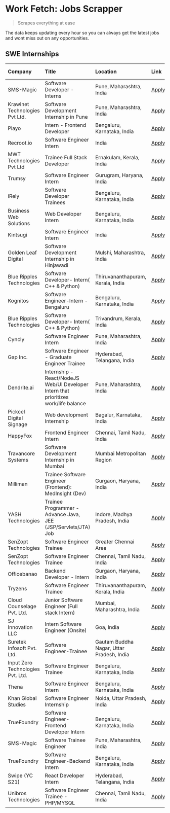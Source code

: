 # Work Fetch: Jobs Scrapper
> Scrapes everything at ease

The data keeps updating every hour so you can always get the latest jobs and wont miss out on any opportunities.

## SWE Internships
<!--START_SECTION:workfetch-->
| Company                           | Title                                                                                | Location                                  | Link                                                                                                                                                                                                                                                                                              | Date Posted   |
|:----------------------------------|:-------------------------------------------------------------------------------------|:------------------------------------------|:--------------------------------------------------------------------------------------------------------------------------------------------------------------------------------------------------------------------------------------------------------------------------------------------------|:--------------|
| SMS-Magic                         | Software Developer -Interns                                                          | Pune, Maharashtra, India                  | [Apply](https://in.linkedin.com/jobs/view/software-developer-interns-at-sms-magic-3868627682?position=47&pageNum=0&refId=BMyKSALuXnHuX8RyfzCk6g%3D%3D&trackingId=o0J3fjI4eyZgK4J0nDrEVw%3D%3D&trk=public_jobs_jserp-result_search-card)                                                           | 2024-03-24    |
| Krawlnet Technologies Pvt Ltd.    | Software Development Internship in Pune                                              | Pune, Maharashtra, India                  | [Apply](https://in.linkedin.com/jobs/view/software-development-internship-in-pune-at-krawlnet-technologies-pvt-ltd-3868318801?position=5&pageNum=0&refId=BMyKSALuXnHuX8RyfzCk6g%3D%3D&trackingId=YUIz53Wsxupk578UV8HuOg%3D%3D&trk=public_jobs_jserp-result_search-card)                           | 2024-03-22    |
| Playo                             | Intern - Frontend Developer                                                          | Bengaluru, Karnataka, India               | [Apply](https://in.linkedin.com/jobs/view/intern-frontend-developer-at-playo-3864131172?position=12&pageNum=0&refId=BMyKSALuXnHuX8RyfzCk6g%3D%3D&trackingId=Yl1EvN1bgs9EJ%2B3F90%2BmHA%3D%3D&trk=public_jobs_jserp-result_search-card)                                                            | 2024-03-22    |
| Recroot.io                        | Software Engineer Intern                                                             | India                                     | [Apply](https://in.linkedin.com/jobs/view/software-engineer-intern-at-recroot-io-3865016461?position=31&pageNum=0&refId=BMyKSALuXnHuX8RyfzCk6g%3D%3D&trackingId=mEUSNQuOrmgSWs3MHBu4fQ%3D%3D&trk=public_jobs_jserp-result_search-card)                                                            | 2024-03-22    |
| MWT Technologies Pvt Ltd          | Trainee Full Stack Developer                                                         | Ernakulam, Kerala, India                  | [Apply](https://in.linkedin.com/jobs/view/trainee-full-stack-developer-at-mwt-technologies-pvt-ltd-3863344037?position=13&pageNum=0&refId=BMyKSALuXnHuX8RyfzCk6g%3D%3D&trackingId=hRXOJTqxWE0Dk1nIWc%2FBQw%3D%3D&trk=public_jobs_jserp-result_search-card)                                        | 2024-03-20    |
| Trumsy                            | Software Engineer Intern                                                             | Gurugram, Haryana, India                  | [Apply](https://in.linkedin.com/jobs/view/software-engineer-intern-at-trumsy-3864795201?position=51&pageNum=0&refId=BMyKSALuXnHuX8RyfzCk6g%3D%3D&trackingId=DSbOIp4mCAVJ9lnOGSFEVQ%3D%3D&trk=public_jobs_jserp-result_search-card)                                                                | 2024-03-20    |
| iRely                             | Software Developer Trainees                                                          | Bengaluru, Karnataka, India               | [Apply](https://in.linkedin.com/jobs/view/software-developer-trainees-at-irely-3860566039?position=4&pageNum=0&refId=BMyKSALuXnHuX8RyfzCk6g%3D%3D&trackingId=skDGdGEIbJJd0i6Wt3R8SA%3D%3D&trk=public_jobs_jserp-result_search-card)                                                               | 2024-03-18    |
| Business Web Solutions            | Web Developer Intern                                                                 | Bengaluru, Karnataka, India               | [Apply](https://in.linkedin.com/jobs/view/web-developer-intern-at-business-web-solutions-3860721170?position=33&pageNum=0&refId=BMyKSALuXnHuX8RyfzCk6g%3D%3D&trackingId=vPjJEteTVogvoiT%2BV0XIeg%3D%3D&trk=public_jobs_jserp-result_search-card)                                                  | 2024-03-17    |
| Kintsugi                          | Software Engineer Intern                                                             | India                                     | [Apply](https://in.linkedin.com/jobs/view/software-engineer-intern-at-kintsugi-3857074071?position=43&pageNum=0&refId=BMyKSALuXnHuX8RyfzCk6g%3D%3D&trackingId=ZF%2FXQNqs%2BoH%2FtIJcq%2B48iA%3D%3D&trk=public_jobs_jserp-result_search-card)                                                      | 2024-03-16    |
| Golden Leaf Digital               | Software Development Internship in Hinjawadi                                         | Mulshi, Maharashtra, India                | [Apply](https://in.linkedin.com/jobs/view/software-development-internship-in-hinjawadi-at-golden-leaf-digital-3858085305?position=14&pageNum=0&refId=BMyKSALuXnHuX8RyfzCk6g%3D%3D&trackingId=3HizVN49BqecJgcc03iEVw%3D%3D&trk=public_jobs_jserp-result_search-card)                               | 2024-03-15    |
| Blue Ripples Technologies         | Software Developer- Intern( C++ & Python)                                            | Thiruvananthapuram, Kerala, India         | [Apply](https://in.linkedin.com/jobs/view/software-developer-intern-c%2B%2B-python-at-blue-ripples-technologies-3855594494?position=22&pageNum=0&refId=BMyKSALuXnHuX8RyfzCk6g%3D%3D&trackingId=9zHBSd5wbSPTUKaXoBrmHw%3D%3D&trk=public_jobs_jserp-result_search-card)                             | 2024-03-14    |
| Kognitos                          | Software Engineer-Intern -Bengaluru                                                  | Bengaluru, Karnataka, India               | [Apply](https://in.linkedin.com/jobs/view/software-engineer-intern-bengaluru-at-kognitos-3855361239?position=8&pageNum=0&refId=BMyKSALuXnHuX8RyfzCk6g%3D%3D&trackingId=H0yl5u9fVGNY%2BRBavWsD4g%3D%3D&trk=public_jobs_jserp-result_search-card)                                                   | 2024-03-13    |
| Blue Ripples Technologies         | Software Developer- Intern( C++  & Python)                                           | Trivandrum, Kerala, India                 | [Apply](https://in.linkedin.com/jobs/view/software-developer-intern-c%2B%2B-python-at-blue-ripples-technologies-3856150730?position=25&pageNum=0&refId=BMyKSALuXnHuX8RyfzCk6g%3D%3D&trackingId=5AHBiEEAUZvu0eyzCIOtVA%3D%3D&trk=public_jobs_jserp-result_search-card)                             | 2024-03-13    |
| Cyncly                            | Software Engineer Intern                                                             | Pune, Maharashtra, India                  | [Apply](https://in.linkedin.com/jobs/view/software-engineer-intern-at-cyncly-3853990178?position=28&pageNum=0&refId=BMyKSALuXnHuX8RyfzCk6g%3D%3D&trackingId=%2BKe%2BpuvtOJ3I%2FDRpCvWuEg%3D%3D&trk=public_jobs_jserp-result_search-card)                                                          | 2024-03-13    |
| Gap Inc.                          | Software Engineer - Graduate Engineer Trainee                                        | Hyderabad, Telangana, India               | [Apply](https://in.linkedin.com/jobs/view/software-engineer-graduate-engineer-trainee-at-gap-inc-3853818960?position=7&pageNum=0&refId=BMyKSALuXnHuX8RyfzCk6g%3D%3D&trackingId=YG0glYmfoDWxW7gwpPj8ow%3D%3D&trk=public_jobs_jserp-result_search-card)                                             | 2024-03-12    |
| Dendrite.ai                       | Internship - React/NodeJS Web/UI Developer Intern that prioritizes work/life balance | Pune, Maharashtra, India                  | [Apply](https://in.linkedin.com/jobs/view/internship-react-nodejs-web-ui-developer-intern-that-prioritizes-work-life-balance-at-dendrite-ai-3853583200?position=38&pageNum=0&refId=BMyKSALuXnHuX8RyfzCk6g%3D%3D&trackingId=MLX1NfYB9Mzf0f0YENK0GQ%3D%3D&trk=public_jobs_jserp-result_search-card) | 2024-03-12    |
| Pickcel Digital Signage           | Web development Internship                                                           | Bagalur, Karnataka, India                 | [Apply](https://in.linkedin.com/jobs/view/web-development-internship-at-pickcel-digital-signage-3849506118?position=58&pageNum=0&refId=BMyKSALuXnHuX8RyfzCk6g%3D%3D&trackingId=C1ihSipPzGP9unV%2BJgwoSQ%3D%3D&trk=public_jobs_jserp-result_search-card)                                           | 2024-03-08    |
| HappyFox                          | Frontend Engineer Intern                                                             | Chennai, Tamil Nadu, India                | [Apply](https://in.linkedin.com/jobs/view/frontend-engineer-intern-at-happyfox-3848357951?position=46&pageNum=0&refId=BMyKSALuXnHuX8RyfzCk6g%3D%3D&trackingId=MsnW907ue5lyP4WHx%2BE19w%3D%3D&trk=public_jobs_jserp-result_search-card)                                                            | 2024-03-07    |
| Travancore Systems                | Software Development Internship in Mumbai                                            | Mumbai Metropolitan Region                | [Apply](https://in.linkedin.com/jobs/view/software-development-internship-in-mumbai-at-travancore-systems-3847706952?position=48&pageNum=0&refId=BMyKSALuXnHuX8RyfzCk6g%3D%3D&trackingId=Mu0lDHAzz9B%2BGABykCBEkQ%3D%3D&trk=public_jobs_jserp-result_search-card)                                 | 2024-03-05    |
| Milliman                          | Trainee Software Engineer (Frontend): MedInsight (Dev)                               | Gurgaon, Haryana, India                   | [Apply](https://in.linkedin.com/jobs/view/trainee-software-engineer-frontend-medinsight-dev-at-milliman-3792874280?position=10&pageNum=0&refId=BMyKSALuXnHuX8RyfzCk6g%3D%3D&trackingId=rfhV9r98GZotxPawW7gKng%3D%3D&trk=public_jobs_jserp-result_search-card)                                     | 2024-03-01    |
| YASH Technologies                 | Trainee Programmer - Advance Java, JEE (JSP/Servlets/JTA) Job                        | Indore, Madhya Pradesh, India             | [Apply](https://in.linkedin.com/jobs/view/trainee-programmer-advance-java-jee-jsp-servlets-jta-job-at-yash-technologies-3811759183?position=26&pageNum=0&refId=BMyKSALuXnHuX8RyfzCk6g%3D%3D&trackingId=MsoVhY6cP5gaPaIGhs0qWg%3D%3D&trk=public_jobs_jserp-result_search-card)                     | 2024-02-13    |
| SenZopt Technologies              | Software Engineer Trainee                                                            | Greater Chennai Area                      | [Apply](https://in.linkedin.com/jobs/view/software-engineer-trainee-at-senzopt-technologies-3827688781?position=39&pageNum=0&refId=BMyKSALuXnHuX8RyfzCk6g%3D%3D&trackingId=tcMpxWiexhBNZ6oEiX5TQQ%3D%3D&trk=public_jobs_jserp-result_search-card)                                                 | 2024-02-12    |
| SenZopt Technologies              | Software Engineer Trainee                                                            | Chennai, Tamil Nadu, India                | [Apply](https://in.linkedin.com/jobs/view/software-engineer-trainee-at-senzopt-technologies-3827686880?position=55&pageNum=0&refId=BMyKSALuXnHuX8RyfzCk6g%3D%3D&trackingId=%2FjOQbs4CK187WpSiv5qDAg%3D%3D&trk=public_jobs_jserp-result_search-card)                                               | 2024-02-12    |
| Officebanao                       | Backend Developer - Intern                                                           | Gurgaon, Haryana, India                   | [Apply](https://in.linkedin.com/jobs/view/backend-developer-intern-at-officebanao-3814263731?position=34&pageNum=0&refId=BMyKSALuXnHuX8RyfzCk6g%3D%3D&trackingId=y7P6DuCEdRvRn8k4rB00mg%3D%3D&trk=public_jobs_jserp-result_search-card)                                                           | 2024-01-31    |
| Tryzens                           | Software Engineer Trainee                                                            | Thiruvananthapuram, Kerala, India         | [Apply](https://in.linkedin.com/jobs/view/software-engineer-trainee-at-tryzens-3809363491?position=41&pageNum=0&refId=BMyKSALuXnHuX8RyfzCk6g%3D%3D&trackingId=jCzCuiuvIZ%2BW06uPuVeziA%3D%3D&trk=public_jobs_jserp-result_search-card)                                                            | 2024-01-18    |
| Cloud Counselage Pvt. Ltd.        | Junior Software Engineer (Full stack Intern)                                         | Mumbai, Maharashtra, India                | [Apply](https://in.linkedin.com/jobs/view/junior-software-engineer-full-stack-intern-at-cloud-counselage-pvt-ltd-3803132814?position=32&pageNum=0&refId=BMyKSALuXnHuX8RyfzCk6g%3D%3D&trackingId=k0pFcJNp8FaexZ0G3ls6Og%3D%3D&trk=public_jobs_jserp-result_search-card)                            | 2024-01-11    |
| SJ Innovation LLC                 | Intern Software Engineer (Onsite)                                                    | Goa, India                                | [Apply](https://in.linkedin.com/jobs/view/intern-software-engineer-onsite-at-sj-innovation-llc-3799959011?position=49&pageNum=0&refId=BMyKSALuXnHuX8RyfzCk6g%3D%3D&trackingId=bsGjbfb%2FCAz2aSwV4RD23Q%3D%3D&trk=public_jobs_jserp-result_search-card)                                            | 2024-01-11    |
| Suretek Infosoft Pvt. Ltd.        | Software Engineer-Trainee                                                            | Gautam Buddha Nagar, Uttar Pradesh, India | [Apply](https://in.linkedin.com/jobs/view/software-engineer-trainee-at-suretek-infosoft-pvt-ltd-3800934643?position=27&pageNum=0&refId=BMyKSALuXnHuX8RyfzCk6g%3D%3D&trackingId=ZfC74ZqcBC65sP6mEZgedw%3D%3D&trk=public_jobs_jserp-result_search-card)                                             | 2024-01-09    |
| Input Zero Technologies Pvt. Ltd. | Software Engineer Trainee                                                            | Bengaluru, Karnataka, India               | [Apply](https://in.linkedin.com/jobs/view/software-engineer-trainee-at-input-zero-technologies-pvt-ltd-3800927643?position=36&pageNum=0&refId=BMyKSALuXnHuX8RyfzCk6g%3D%3D&trackingId=prifGQnmiLG%2FqaI3qcgh8A%3D%3D&trk=public_jobs_jserp-result_search-card)                                    | 2024-01-09    |
| Thena                             | Software Engineer Intern                                                             | Bengaluru, Karnataka, India               | [Apply](https://in.linkedin.com/jobs/view/software-engineer-intern-at-thena-3778731751?position=21&pageNum=0&refId=BMyKSALuXnHuX8RyfzCk6g%3D%3D&trackingId=NEH9vBBZD8I3EbByMl4SuA%3D%3D&trk=public_jobs_jserp-result_search-card)                                                                 | 2023-12-05    |
| Khan Global Studies               | Software Engineer Internship                                                         | Noida, Uttar Pradesh, India               | [Apply](https://in.linkedin.com/jobs/view/software-engineer-internship-at-khan-global-studies-3766942197?position=57&pageNum=0&refId=BMyKSALuXnHuX8RyfzCk6g%3D%3D&trackingId=IgDOd0gYLHN7PnVuDRuCfA%3D%3D&trk=public_jobs_jserp-result_search-card)                                               | 2023-11-27    |
| TrueFoundry                       | Software Engineer- Frontend Developer Intern                                         | Bengaluru, Karnataka, India               | [Apply](https://in.linkedin.com/jobs/view/software-engineer-frontend-developer-intern-at-truefoundry-3790095058?position=20&pageNum=0&refId=BMyKSALuXnHuX8RyfzCk6g%3D%3D&trackingId=qJZHxucaj5J%2BW50hZ3JurQ%3D%3D&trk=public_jobs_jserp-result_search-card)                                      | 2023-11-24    |
| SMS-Magic                         | Software Trainee Engineer                                                            | Pune, Maharashtra, India                  | [Apply](https://in.linkedin.com/jobs/view/software-trainee-engineer-at-sms-magic-3761409781?position=35&pageNum=0&refId=BMyKSALuXnHuX8RyfzCk6g%3D%3D&trackingId=tzZ6B6aALuq5cMmk38wC3w%3D%3D&trk=public_jobs_jserp-result_search-card)                                                            | 2023-11-16    |
| TrueFoundry                       | Software Engineer-Backend Intern                                                     | Bengaluru, Karnataka, India               | [Apply](https://in.linkedin.com/jobs/view/software-engineer-backend-intern-at-truefoundry-3779508170?position=37&pageNum=0&refId=BMyKSALuXnHuX8RyfzCk6g%3D%3D&trackingId=A7rTV1z%2B%2BAKd%2FLeZfxQMgw%3D%3D&trk=public_jobs_jserp-result_search-card)                                             | 2023-11-10    |
| Swipe (YC S21)                    | React Developer Intern                                                               | Hyderabad, Telangana, India               | [Apply](https://in.linkedin.com/jobs/view/react-developer-intern-at-swipe-yc-s21-3737600089?position=23&pageNum=0&refId=BMyKSALuXnHuX8RyfzCk6g%3D%3D&trackingId=p%2BNitKJqbpgxEtUF6yWMEg%3D%3D&trk=public_jobs_jserp-result_search-card)                                                          | 2023-10-13    |
| Unibros Technologies              | Software Engineer Trainee - PHP/MYSQL                                                | Chennai, Tamil Nadu, India                | [Apply](https://in.linkedin.com/jobs/view/software-engineer-trainee-php-mysql-at-unibros-technologies-3656599241?position=42&pageNum=0&refId=BMyKSALuXnHuX8RyfzCk6g%3D%3D&trackingId=%2Bg0UAROj8RzdQnKReBpRKw%3D%3D&trk=public_jobs_jserp-result_search-card)                                     | 2023-06-12    |
<!--END_SECTION:workfetch-->

